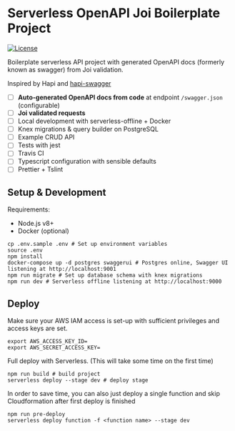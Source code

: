 # Serverless OpenAPI Joi Boilerplate Project
[![License](http://img.shields.io/:license-mit-blue.svg)](http://anttiviljami.mit-license.org)

Boilerplate serverless API project with generated OpenAPI docs (formerly known as swagger) from Joi validation.

Inspired by Hapi and [hapi-swagger](https://github.com/glennjones/hapi-swagger)

- [ ] **Auto-generated OpenAPI docs from code** at endpoint `/swagger.json` (configurable)
- [ ] **Joi validated requests**
- [ ] Local development with serverless-offline + Docker
- [ ] Knex migrations & query builder on PostgreSQL
- [ ] Example CRUD API
- [ ] Tests with jest
- [ ] Travis CI
- [ ] Typescript configuration with sensible defaults
- [ ] Prettier + Tslint

## Setup & Development

Requirements:
- Node.js v8+
- Docker (optional)

```
cp .env.sample .env # Set up environment variables
source .env
npm install
docker-compose up -d postgres swaggerui # Postgres online, Swagger UI listening at http://localhost:9001
npm run migrate # Set up database schema with knex migrations
npm run dev # Serverless offline listening at http://localhost:9000
```

## Deploy

Make sure your AWS IAM access is set-up with sufficient privileges and access keys are set.
```
export AWS_ACCESS_KEY_ID=
export AWS_SECRET_ACCESS_KEY=
```

Full deploy with Serverless. (This will take some time on the first time)
```
npm run build # build project
serverless deploy --stage dev # deploy stage
```

In order to save time, you can also just deploy a single function and skip Cloudformation after first deploy is finished
```
npm run pre-deploy
serverless deploy function -f <function name> --stage dev
```
